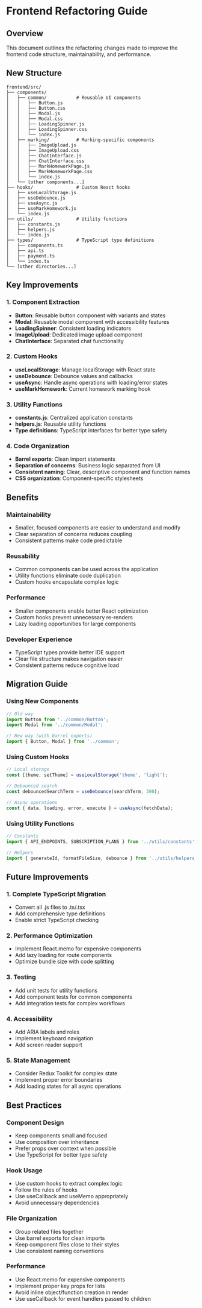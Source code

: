 # Frontend Refactoring Guide

## Overview
This document outlines the refactoring changes made to improve the frontend code structure, maintainability, and performance.

## New Structure

```
frontend/src/
├── components/
│   ├── common/           # Reusable UI components
│   │   ├── Button.js
│   │   ├── Button.css
│   │   ├── Modal.js
│   │   ├── Modal.css
│   │   ├── LoadingSpinner.js
│   │   ├── LoadingSpinner.css
│   │   └── index.js
│   ├── marking/          # Marking-specific components
│   │   ├── ImageUpload.js
│   │   ├── ImageUpload.css
│   │   ├── ChatInterface.js
│   │   ├── ChatInterface.css
│   │   ├── MarkHomeworkPage.js
│   │   ├── MarkHomeworkPage.css
│   │   └── index.js
│   └── [other components...]
├── hooks/                # Custom React hooks
│   ├── useLocalStorage.js
│   ├── useDebounce.js
│   ├── useAsync.js
│   ├── useMarkHomework.js
│   └── index.js
├── utils/                # Utility functions
│   ├── constants.js
│   ├── helpers.js
│   └── index.js
├── types/                # TypeScript type definitions
│   ├── components.ts
│   ├── api.ts
│   ├── payment.ts
│   └── index.ts
└── [other directories...]
```

## Key Improvements

### 1. Component Extraction
- **Button**: Reusable button component with variants and states
- **Modal**: Reusable modal component with accessibility features
- **LoadingSpinner**: Consistent loading indicators
- **ImageUpload**: Dedicated image upload component
- **ChatInterface**: Separated chat functionality

### 2. Custom Hooks
- **useLocalStorage**: Manage localStorage with React state
- **useDebounce**: Debounce values and callbacks
- **useAsync**: Handle async operations with loading/error states
- **useMarkHomework**: Current homework marking hook

### 3. Utility Functions
- **constants.js**: Centralized application constants
- **helpers.js**: Reusable utility functions
- **Type definitions**: TypeScript interfaces for better type safety

### 4. Code Organization
- **Barrel exports**: Clean import statements
- **Separation of concerns**: Business logic separated from UI
- **Consistent naming**: Clear, descriptive component and function names
- **CSS organization**: Component-specific stylesheets

## Benefits

### Maintainability
- Smaller, focused components are easier to understand and modify
- Clear separation of concerns reduces coupling
- Consistent patterns make code predictable

### Reusability
- Common components can be used across the application
- Utility functions eliminate code duplication
- Custom hooks encapsulate complex logic

### Performance
- Smaller components enable better React optimization
- Custom hooks prevent unnecessary re-renders
- Lazy loading opportunities for large components

### Developer Experience
- TypeScript types provide better IDE support
- Clear file structure makes navigation easier
- Consistent patterns reduce cognitive load

## Migration Guide

### Using New Components

```javascript
// Old way
import Button from '../common/Button';
import Modal from '../common/Modal';

// New way (with barrel exports)
import { Button, Modal } from '../common';
```

### Using Custom Hooks

```javascript
// Local storage
const [theme, setTheme] = useLocalStorage('theme', 'light');

// Debounced search
const debouncedSearchTerm = useDebounce(searchTerm, 300);

// Async operations
const { data, loading, error, execute } = useAsync(fetchData);
```

### Using Utility Functions

```javascript
// Constants
import { API_ENDPOINTS, SUBSCRIPTION_PLANS } from '../utils/constants';

// Helpers
import { generateId, formatFileSize, debounce } from '../utils/helpers';
```

## Future Improvements

### 1. Complete TypeScript Migration
- Convert all .js files to .ts/.tsx
- Add comprehensive type definitions
- Enable strict TypeScript checking

### 2. Performance Optimization
- Implement React.memo for expensive components
- Add lazy loading for route components
- Optimize bundle size with code splitting

### 3. Testing
- Add unit tests for utility functions
- Add component tests for common components
- Add integration tests for complex workflows

### 4. Accessibility
- Add ARIA labels and roles
- Implement keyboard navigation
- Add screen reader support

### 5. State Management
- Consider Redux Toolkit for complex state
- Implement proper error boundaries
- Add loading states for all async operations

## Best Practices

### Component Design
- Keep components small and focused
- Use composition over inheritance
- Prefer props over context when possible
- Use TypeScript for better type safety

### Hook Usage
- Use custom hooks to extract complex logic
- Follow the rules of hooks
- Use useCallback and useMemo appropriately
- Avoid unnecessary dependencies

### File Organization
- Group related files together
- Use barrel exports for clean imports
- Keep component files close to their styles
- Use consistent naming conventions

### Performance
- Use React.memo for expensive components
- Implement proper key props for lists
- Avoid inline object/function creation in render
- Use useCallback for event handlers passed to children

